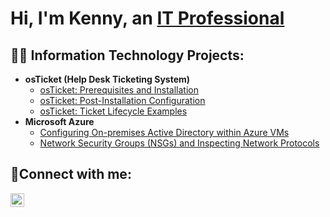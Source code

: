 <h1>Hi, I'm Kenny, an <a href="https://linkedin.com/in/KennyFrantz">IT Professional</a></h1>

<h2>👨‍💻 Information Technology Projects:</h2>

- <b>osTicket (Help Desk Ticketing System)</b>
  - [osTicket: Prerequisites and Installation](https://github.com/kennyfrantz/osticket-prereqs)
  - [osTicket: Post-Installation Configuration](https://github.com/kennyfrantz/post-install-config)
  - [osTicket: Ticket Lifecycle Examples](https://github.com/kennyfrantz/ticket-lifecycle)
- <b>Microsoft Azure</b>
  - [Configuring On-premises Active Directory within Azure VMs](https://github.com/kennyfrantz/configure-ad)
  - [Network Security Groups (NSGs) and Inspecting Network Protocols](https://github.com/joshmadakorcc/azure-network-protocols)

<h2>🤳Connect with me:</h2>

[<img align="left" alt="Josh | LinkedIn" width="22px" src="https://cdn.jsdelivr.net/npm/simple-icons@v3/icons/linkedin.svg" />][linkedin]

[linkedin]: http://www.linkedin.com/in/kenny-frantz-078a652b7

